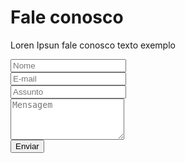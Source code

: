<!-- modal contact us -->
<div id="modal-contact-us" class="d-none myModal-content">
  <h1 class="header-title">Fale conosco</h1>
  <p class="text-center mt-3 mb-4">
    Loren Ipsun fale conosco texto exemplo
  </p>
  <div class="mt-3 px-md-5">
    <form id="contact-us" method="POST" action="" class="px-md-4">
      <div class="form">
        <div class="row">
          <div class="input-group col-6 mb-3 px-0">
            <input type="text" class="col form-control shadow-none ml-3 mr-2" required placeholder="Nome" name="name"/>
          </div>
          <div class="input-group col-6 mb-3 px-0">
            <input type="email" class="col form-control shadow-none mr-3" required placeholder="E-mail"/>
          </div>
        </div>
        <div class="input-group pb-2">
          <input class="form-control" placeholder="Assunto">
        </div>
        <div>
          <div class="input-group col-12 mb-3 px-0">
            <textarea class="col form-control shadow-none" required placeholder="Mensagem" rows="4"></textarea>
          </div>
          <div class="d-flex justify-content-center">
            <div class="input-group w-25 mb-3 mt-3 px-0">
              <input type="Submit" class="col form-control btn" required value="Enviar"/>
            </div>
          </div>
        </div>
      </div>
    </form>
  </div>
</div> <!-- end modal contact us -->